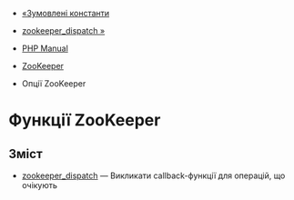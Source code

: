- [«Зумовлені константи](zookeeper.constants.md)
- [zookeeper_dispatch »](function.zookeeper-dispatch.md)

- [PHP Manual](index.md)
- [ZooKeeper](book.zookeeper.md)
- Опції ZooKeeper

# Функції ZooKeeper

## Зміст

- [zookeeper_dispatch](function.zookeeper-dispatch.md) — Викликати
callback-функції для операцій, що очікують
